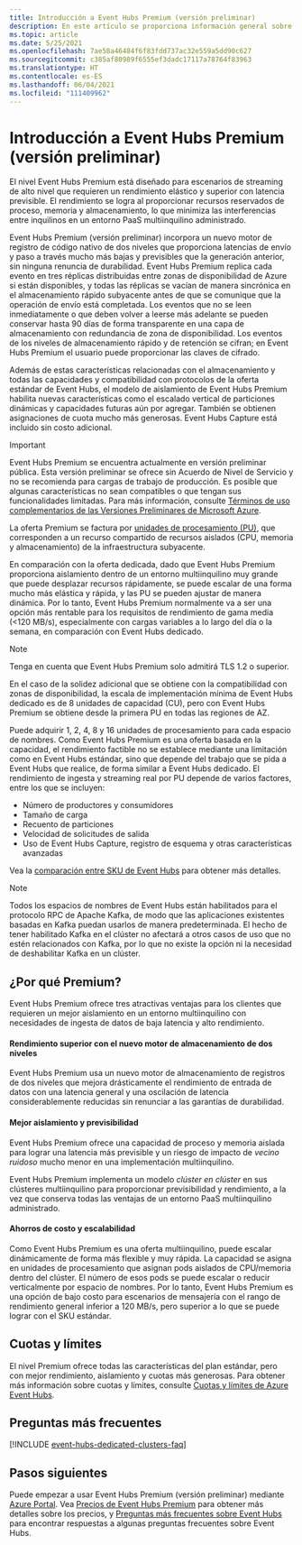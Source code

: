 ```yaml
---
title: Introducción a Event Hubs Premium (versión preliminar)
description: En este artículo se proporciona información general sobre Azure Event Hubs Premium, que ofrece implementaciones multiinquilino de Event Hubs para necesidades de streaming de alto nivel.
ms.topic: article
ms.date: 5/25/2021
ms.openlocfilehash: 7ae58a46484f6f83fdd737ac32e559a5dd90c627
ms.sourcegitcommit: c385af80989f6555ef3dadc17117a78764f83963
ms.translationtype: HT
ms.contentlocale: es-ES
ms.lasthandoff: 06/04/2021
ms.locfileid: "111409962"
---
```

# <a name="overview-of-event-hubs-premium-preview"></a>Introducción a Event Hubs Premium (versión preliminar)

El nivel Event Hubs Premium está diseñado para escenarios de streaming de alto nivel que requieren un rendimiento elástico y superior con latencia previsible. El rendimiento se logra al proporcionar recursos reservados de proceso, memoria y almacenamiento, lo que minimiza las interferencias entre inquilinos en un entorno PaaS multiinquilino administrado. 

Event Hubs Premium (versión preliminar) incorpora un nuevo motor de registro de código nativo de dos niveles que proporciona latencias de envío y paso a través mucho más bajas y previsibles que la generación anterior, sin ninguna renuncia de durabilidad. Event Hubs Premium replica cada evento en tres réplicas distribuidas entre zonas de disponibilidad de Azure si están disponibles, y todas las réplicas se vacían de manera sincrónica en el almacenamiento rápido subyacente antes de que se comunique que la operación de envío está completada. Los eventos que no se leen inmediatamente o que deben volver a leerse más adelante se pueden conservar hasta 90 días de forma transparente en una capa de almacenamiento con redundancia de zona de disponibilidad. Los eventos de los niveles de almacenamiento rápido y de retención se cifran; en Event Hubs Premium el usuario puede proporcionar las claves de cifrado. 

Además de estas características relacionadas con el almacenamiento y todas las capacidades y compatibilidad con protocolos de la oferta estándar de Event Hubs, el modelo de aislamiento de Event Hubs Premium habilita nuevas características como el escalado vertical de particiones dinámicas y capacidades futuras aún por agregar. También se obtienen asignaciones de cuota mucho más generosas. Event Hubs Capture está incluido sin costo adicional.

> [!IMPORTANT]
> Event Hubs Premium se encuentra actualmente en versión preliminar pública. Esta versión preliminar se ofrece sin Acuerdo de Nivel de Servicio y no se recomienda para cargas de trabajo de producción. Es posible que algunas características no sean compatibles o que tengan sus funcionalidades limitadas. Para más información, consulte [Términos de uso complementarios de las Versiones Preliminares de Microsoft Azure](https://azure.microsoft.com/support/legal/preview-supplemental-terms/).
 
La oferta Premium se factura por [unidades de procesamiento (PU)](event-hubs-scalability.md#processing-units), que corresponden a un recurso compartido de recursos aislados (CPU, memoria y almacenamiento) de la infraestructura subyacente. 

En comparación con la oferta dedicada, dado que Event Hubs Premium proporciona aislamiento dentro de un entorno multiinquilino muy grande que puede desplazar recursos rápidamente, se puede escalar de una forma mucho más elástica y rápida, y las PU se pueden ajustar de manera dinámica. Por lo tanto, Event Hubs Premium normalmente va a ser una opción más rentable para los requisitos de rendimiento de gama media (<120 MB/s), especialmente con cargas variables a lo largo del día o la semana, en comparación con Event Hubs dedicado. 
> [!NOTE]
> Tenga en cuenta que Event Hubs Premium solo admitirá TLS 1.2 o superior. 

En el caso de la solidez adicional que se obtiene con la compatibilidad con zonas de disponibilidad, la escala de implementación mínima de Event Hubs dedicado es de 8 unidades de capacidad (CU), pero con Event Hubs Premium se obtiene desde la primera PU en todas las regiones de AZ. 

Puede adquirir 1, 2, 4, 8 y 16 unidades de procesamiento para cada espacio de nombres. Como Event Hubs Premium es una oferta basada en la capacidad, el rendimiento factible no se establece mediante una limitación como en Event Hubs estándar, sino que depende del trabajo que se pida a Event Hubs que realice, de forma similar a Event Hubs dedicado. El rendimiento de ingesta y streaming real por PU depende de varios factores, entre los que se incluyen:

* Número de productores y consumidores
* Tamaño de carga 
* Recuento de particiones
* Velocidad de solicitudes de salida 
* Uso de Event Hubs Capture, registro de esquema y otras características avanzadas

Vea la [comparación entre SKU de Event Hubs](event-hubs-quotas.md) para obtener más detalles.


> [!NOTE]
> Todos los espacios de nombres de Event Hubs están habilitados para el protocolo RPC de Apache Kafka, de modo que las aplicaciones existentes basadas en Kafka puedan usarlos de manera predeterminada. El hecho de tener habilitado Kafka en el clúster no afectará a otros casos de uso que no estén relacionados con Kafka, por lo que no existe la opción ni la necesidad de deshabilitar Kafka en un clúster.

## <a name="why-premium"></a>¿Por qué Premium?

Event Hubs Premium ofrece tres atractivas ventajas para los clientes que requieren un mejor aislamiento en un entorno multiinquilino con necesidades de ingesta de datos de baja latencia y alto rendimiento.

#### <a name="superior-performance-with-the-new-two-tier-storage-engine"></a>Rendimiento superior con el nuevo motor de almacenamiento de dos niveles

Event Hubs Premium usa un nuevo motor de almacenamiento de registros de dos niveles que mejora drásticamente el rendimiento de entrada de datos con una latencia general y una oscilación de latencia considerablemente reducidas sin renunciar a las garantías de durabilidad. 

#### <a name="better-isolation-and-predictability"></a>Mejor aislamiento y previsibilidad

Event Hubs Premium ofrece una capacidad de proceso y memoria aislada para lograr una latencia más previsible y un riesgo de impacto de *vecino ruidoso* mucho menor en una implementación multiinquilino.

Event Hubs Premium implementa un modelo *clúster en clúster* en sus clústeres multiinquilino para proporcionar previsibilidad y rendimiento, a la vez que conserva todas las ventajas de un entorno PaaS multiinquilino administrado. 


#### <a name="cost-savings-and-scalability"></a>Ahorros de costo y escalabilidad
Como Event Hubs Premium es una oferta multiinquilino, puede escalar dinámicamente de forma más flexible y muy rápida. La capacidad se asigna en unidades de procesamiento que asignan pods aislados de CPU/memoria dentro del clúster. El número de esos pods se puede escalar o reducir verticalmente por espacio de nombres. Por lo tanto, Event Hubs Premium es una opción de bajo costo para escenarios de mensajería con el rango de rendimiento general inferior a 120 MB/s, pero superior a lo que se puede lograr con el SKU estándar.  

## <a name="quotas-and-limits"></a>Cuotas y límites
El nivel Premium ofrece todas las características del plan estándar, pero con mejor rendimiento, aislamiento y cuotas más generosas. Para obtener más información sobre cuotas y límites, consulte [Cuotas y límites de Azure Event Hubs](event-hubs-quotas.md).


## <a name="faqs"></a>Preguntas más frecuentes

[!INCLUDE [event-hubs-dedicated-clusters-faq](../../includes/event-hubs-premium-faq.md)]

## <a name="next-steps"></a>Pasos siguientes

Puede empezar a usar Event Hubs Premium (versión preliminar) mediante [Azure Portal](https://portal.azure.com/#create/Microsoft.EventHub). Vea [Precios de Event Hubs Premium](https://azure.microsoft.com/pricing/details/event-hubs/) para obtener más detalles sobre los precios, y [Preguntas más frecuentes sobre Event Hubs](event-hubs-faq.yml) para encontrar respuestas a algunas preguntas frecuentes sobre Event Hubs. 

